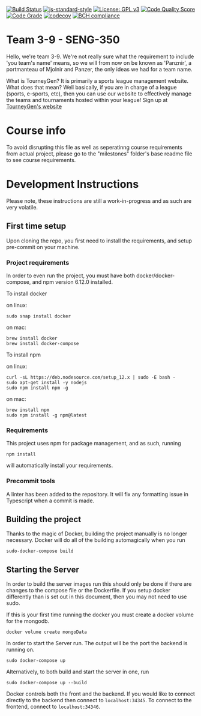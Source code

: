 [![Build Status](http://jenkins.theserverproject.com/buildStatus/icon?job=seng350f19-project-team-3-9%2Fmaster)](http://jenkins.theserverproject.com/job/seng350f19-project-team-3-9/job/master/)
[![js-standard-style](https://img.shields.io/badge/code%20style-standard-brightgreen.svg)](http://standardjs.com)
[![License: GPL v3](https://img.shields.io/badge/License-GPLv3-blue.svg)](https://www.gnu.org/licenses/gpl-3.0)
[![Code Quality Score](https://www.code-inspector.com/project/658/score/svg)](https://www.code-inspector.com/project/preferences/658)
[![Code Grade](https://www.code-inspector.com/project/658/status/svg)](https://www.code-inspector.com/project/preferences/658)
[![codecov](https://codecov.io/gh/seng350/seng350f19-project-team-3-9/branch/master/graph/badge.svg?token=DoKdk9BFej)](https://codecov.io/gh/seng350/seng350f19-project-team-3-9)
[![BCH compliance](https://bettercodehub.com/edge/badge/seng350/seng350f19-project-team-3-9?branch=master&token=1e91f01971b92e3a8085be6d8f38d504a7294a7a)](https://bettercodehub.com/)



# Team 3-9  -  SENG-350
Hello, we're team 3-9. We're not really sure what the
requirement to include 'you team's name' means, so 
we will from now on be known as 'Panznir',
a portmanteau of Mjolnir and Panzer, the only
ideas we had for a team name.


What is TourneyGen? It is primarily a sports league
management website. What does that mean? Well basically, if you are
in charge of a league (sports, e-sports, etc), then you can use our
website to effectively manage the teams and tournaments hosted within
your league! Sign up at [TourneyGen's website](http://tourneygen.theserverproject.com/)

# Course info
To avoid disrupting this file as well as seperatinng course 
requirements from actual project, please go to the "milestones" 
folder's base readme file to see course requirements.

# Development Instructions
Please note, these instructions are still a work-in-progress
and as such are very volatile.

## First time setup
Upon cloning the repo, you first need to install the
requirements, and setup pre-commit on your machine.

### Project requirements
In order to even run the project, you must have both docker/docker-compose,
and npm version 6.12.0 installed.

To install docker

on linux:
``` commandline
sudo snap install docker
```

on mac:
``` commandline
brew install docker
brew install docker-compose
```

To install npm

on linux:
``` commandline
curl -sL https://deb.nodesource.com/setup_12.x | sudo -E bash -
sudo apt-get install -y nodejs
sudo npm install npm -g
```

on mac:
``` commandline
brew install npm
sudo npm install -g npm@latest
```

### Requirements
This project uses npm for package management, and as
such, running 
``` commandline
npm install
```
will automatically install your requirements.

### Precommit tools
A linter has been added to the repository. It will fix any formatting issue in Typescript when a commit is made.

## Building the project
Thanks to the magic of Docker, building the project manually is no longer
necessary. Docker will do all of the building automagically when you run
``` commandline
sudo-docker-compose build
```

## Starting the Server
In order to build the server images run this should only be done if there are changes to the compose file or the Dockerfile.
If you setup docker differently than is set out in this document, then you may not need to use sudo.

If this is your first time running the docker you must create a docker volume for the mongodb.
```commandline
docker volume create mongoData
```


In order to start the Server run. The output will be the port the backend is running on.
```commandline
sudo docker-compose up
```

Alternatively, to both build and start the server in one, run
``` commandline
sudo docker-compose up --build
```

Docker controls both the front and the backend. If you would like to connect directly to the backend
then connect to `localhost:34345`. To connect to the frontend, connect to `localhost:34346`.


